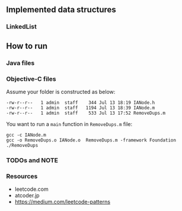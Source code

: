 ## Implemented data structures

### LinkedList

## How to run

### Java files

### Objective-C files

Assume your folder is constructed as below:

```
-rw-r--r--   1 admin  staff    344 Jul 13 18:19 IANode.h
-rw-r--r--   1 admin  staff   1194 Jul 13 18:39 IANode.m
-rw-r--r--   1 admin  staff    533 Jul 13 17:52 RemoveDups.m
```

You want to run a `main` function in `RemoveDups.m` file:

```
gcc -c IANode.m
gcc -o RemoveDups.o IANode.o  RemoveDups.m -framework Foundation
./RemoveDups
```

### TODOs and NOTE


### Resources

- leetcode.com
- atcoder.jp
- https://medium.com/leetcode-patterns

